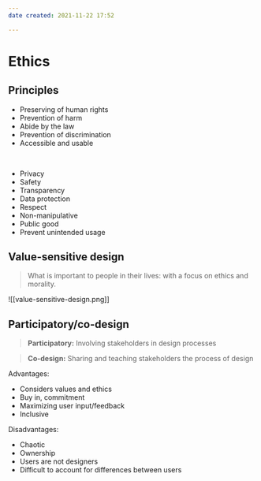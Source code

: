 ```yaml
---
date created: 2021-11-22 17:52

---
```


# Ethics

## Principles

- Preserving of human rights
- Prevention of harm
- Abide by the law
- Prevention of discrimination
- Accessible and usable

<br>

- Privacy
- Safety
- Transparency
- Data protection
- Respect
- Non-manipulative
- Public good
- Prevent unintended usage

## Value-sensitive design

> What is important to people in their lives: with a focus on ethics and morality.

![[value-sensitive-design.png]]

## Participatory/co-design

> **Participatory:** Involving stakeholders in design processes

> **Co-design:** Sharing and teaching stakeholders the process of design

Advantages:

- Considers values and ethics
- Buy in, commitment
- Maximizing user input/feedback
- Inclusive

Disadvantages:

- Chaotic
- Ownership
- Users are not designers
- Difficult to account for differences between users
